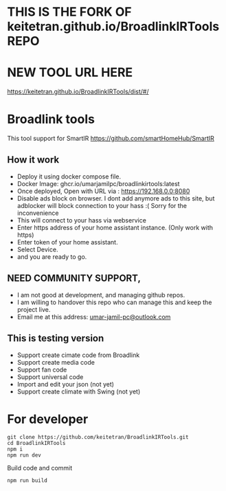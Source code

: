 # THIS IS THE FORK OF keitetran.github.io/BroadlinkIRTools REPO
# NEW TOOL URL HERE
https://keitetran.github.io/BroadlinkIRTools/dist/#/

# Broadlink tools
This tool support for SmartIR  https://github.com/smartHomeHub/SmartIR <br>

## How it work
- Deploy it using docker compose file.
- Docker Image: ghcr.io/umarjamilpc/broadlinkirtools:latest
- Once deployed, Open with URL via : https://192.168.0.0:8080
- Disable ads block on browser. I dont add anymore ads to this site, but adblocker will block connection to your hass :( Sorry for the inconvenience
- This will connect to your hass via webservice
- Enter https address of your home assistant instance. (Only work with https)
- Enter token of your home assistant.
- Select Device.
- and you are ready to go.

## NEED COMMUNITY SUPPORT,
- I am not good at development, and managing github repos.
- I am willing to handover this repo who can manage this and keep the project live.
- Email me at this address: umar-jamil-pc@outlook.com 

## This is  testing version 
- Support create cimate code from Broadlink
- Support create media code
- Support fan code
- Support universal code
- Import and edit your json (not yet)
- Support create climate with Swing (not yet)

# For developer 
```
git clone https://github.com/keitetran/BroadlinkIRTools.git
cd BroadlinkIRTools
npm i
npm run dev
```

Build code and commit
```
npm run build
```

